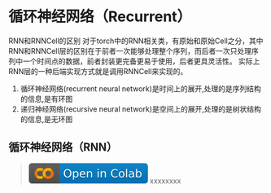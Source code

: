 # 循环神经网络（Recurrent）

RNN和RNNCell的区别
对于torch中的RNN相关类，有原始和原始Cell之分，其中RNN和RNNCell层的区别在于前者一次能够处理整个序列，而后者一次只处理序列中一个时间点的数据，前者封装更完备更易于使用，后者更具灵活性。 实际上RNN层的一种后端实现方式就是调用RNNCell来实现的。

1. 循环神经网络(recurrent neural network)是时间上的展开,处理的是序列结构的信息,是有环图
2. 递归神经网络(recursive neural network)是空间上的展开,处理的是树状结构的信息,是无环图

## 循环神经网络（RNN）

> [![](/imgs/colab-badge.svg)](https://colab.research.google.com/github/itmorn/AI.handbook/blob/main/DL/torch/nn/Recurrent/RNN.ipynb)  xxxxxxxx 

